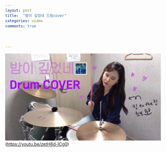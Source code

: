 ```yaml
---
layout: post
title:  "밤이 깊었네 드럼cover"
categories: video 
comments: true



---
```








![썸네일](/assets/img/youtube/밤이깊었네.jpeg)(https://youtu.be/zetH6d-ICg0)














